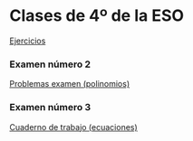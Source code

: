 
# Clases de 4º de la ESO

[Ejercicios](e4_ejercicios.pdf)

### Examen número 2
[Problemas examen (polinomios)](e4_polinomios_pe.pdf)

### Examen número 3
[Cuaderno de trabajo (ecuaciones)](e4_ecuaciones_ct.pdf)
